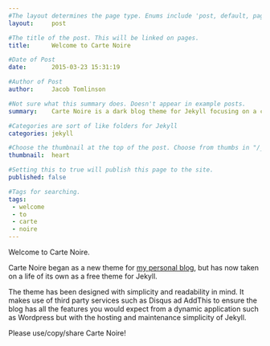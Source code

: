 ```yaml
---
#The layout determines the page type. Enums include 'post, default, page, none'. Enums can be added to "/_layouts"
layout:     post  

#The title of the post. This will be linked on pages. 
title:      Welcome to Carte Noire

#Date of Post
date:       2015-03-23 15:31:19

#Author of Post
author:     Jacob Tomlinson

#Not sure what this summary does. Doesn't appear in example posts.
summary:    Carte Noire is a dark blog theme for Jekyll focusing on a clear reading experience.

#Categories are sort of like folders for Jekyll
categories: jekyll

#Choose the thumbnail at the top of the post. Choose from thumbs in "/_data/thumbnails.yml" or from fontAwesome list
thumbnail:  heart

#Setting this to true will publish this page to the site.
published: false

#Tags for searching.
tags:
 - welcome
 - to
 - carte
 - noire
---
```


Welcome to Carte Noire.

Carte Noire began as a new theme for [my personal blog][1], but has now taken
on a life of its own as a free theme for Jekyll.

The theme has been designed with simplicity and readability in mind. It makes
use of third party services such as Disqus ad AddThis to ensure the blog has
all the features you would expect from a dynamic application such as Wordpress
but with the hosting and maintenance simplicity of Jekyll.

Please use/copy/share Carte Noire!

[1]: http://www.jacobtomlinson.co.uk/
